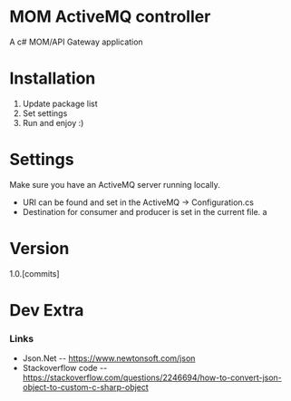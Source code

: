 ﻿# MOM ActiveMQ controller
A c# MOM/API Gateway application

# Installation
1. Update package list
2. Set settings
3. Run and enjoy :)

# Settings
Make sure you have an ActiveMQ server running locally.
* URI can be found and set in the ActiveMQ -> Configuration.cs
* Destination for consumer and producer is set in the current file.
a
# Version
1.0.[commits]

# Dev Extra
### Links
- Json.Net
-- https://www.newtonsoft.com/json
- Stackoverflow code
-- https://stackoverflow.com/questions/2246694/how-to-convert-json-object-to-custom-c-sharp-object